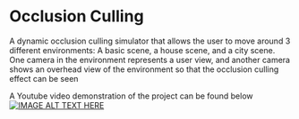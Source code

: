 # Occlusion Culling

A dynamic occlusion culling simulator that allows the user to move around 3 different environments: A basic scene, a house scene, and a city scene. One camera in the environment represents a user view, and another camera shows an overhead view of the environment so that the occlusion culling effect can be seen

A Youtube video demonstration of the project can be found below
[![IMAGE ALT TEXT HERE](https://img.youtube.com/vi/RM5Ckgr_Rn8/0.jpg)](https://www.youtube.com/watch?v=RM5Ckgr_Rn8)
